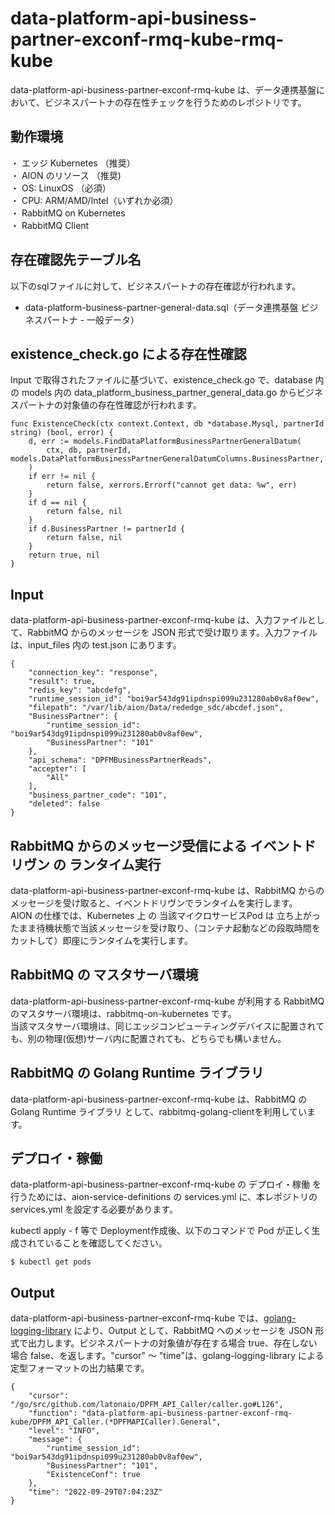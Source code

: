 # data-platform-api-business-partner-exconf-rmq-kube-rmq-kube
data-platform-api-business-partner-exconf-rmq-kube は、データ連携基盤において、ビジネスパートナの存在性チェックを行うためのレポジトリです。

## 動作環境
・ エッジ Kubernetes （推奨）    
・ AION のリソース （推奨)    
・ OS: LinuxOS （必須）    
・ CPU: ARM/AMD/Intel（いずれか必須）  
・ RabbitMQ on Kubernetes  
・ RabbitMQ Client

## 存在確認先テーブル名
以下のsqlファイルに対して、ビジネスパートナの存在確認が行われます。

* data-platform-business-partner-general-data.sql（データ連携基盤 ビジネスパートナ - 一般データ）

## existence_check.go による存在性確認
Input で取得されたファイルに基づいて、existence_check.go で、database 内の models 内の data_platform_business_partner_general_data.go からビジネスパートナの対象値の存在性確認が行われます。

```
func ExistenceCheck(ctx context.Context, db *database.Mysql, partnerId string) (bool, error) {
	d, err := models.FindDataPlatformBusinessPartnerGeneralDatum(
		ctx, db, partnerId, models.DataPlatformBusinessPartnerGeneralDatumColumns.BusinessPartner,
	)
	if err != nil {
		return false, xerrors.Errorf("cannot get data: %w", err)
	}
	if d == nil {
		return false, nil
	}
	if d.BusinessPartner != partnerId {
		return false, nil
	}
	return true, nil
}
```

## Input
data-platform-api-business-partner-exconf-rmq-kube は、入力ファイルとして、RabbitMQ からのメッセージを JSON 形式で受け取ります。入力ファイルは、input_files 内の test.json にあります。

```
{
    "connection_key": "response",
    "result": true,
    "redis_key": "abcdefg",
    "runtime_session_id": "boi9ar543dg91ipdnspi099u231280ab0v8af0ew",
    "filepath": "/var/lib/aion/Data/rededge_sdc/abcdef.json",
    "BusinessPartner": {
        "runtime_session_id": "boi9ar543dg91ipdnspi099u231280ab0v8af0ew",
        "BusinessPartner": "101"
    },
    "api_schema": "DPFMBusinessPartnerReads",
    "accepter": [
        "All"
    ],
    "business_partner_code": "101",
    "deleted": false
}
```

## RabbitMQ からのメッセージ受信による イベントドリヴン の ランタイム実行
data-platform-api-business-partner-exconf-rmq-kube は、RabbitMQ からのメッセージを受け取ると、イベントドリヴンでランタイムを実行します。  
AION の仕様では、Kubernetes 上 の 当該マイクロサービスPod は 立ち上がったまま待機状態で当該メッセージを受け取り、（コンテナ起動などの段取時間をカットして）即座にランタイムを実行します。　 


## RabbitMQ の マスタサーバ環境
data-platform-api-business-partner-exconf-rmq-kube が利用する RabbitMQ のマスタサーバ環境は、rabbitmq-on-kubernetes です。  
当該マスタサーバ環境は、同じエッジコンピューティングデバイスに配置されても、別の物理(仮想)サーバ内に配置されても、どちらでも構いません。

## RabbitMQ の Golang Runtime ライブラリ
data-platform-api-business-partner-exconf-rmq-kube は、RabbitMQ の Golang Runtime ライブラリ として、rabbitmq-golang-clientを利用しています。

## デプロイ・稼働
data-platform-api-business-partner-exconf-rmq-kube の デプロイ・稼働 を行うためには、aion-service-definitions の services.yml に、本レポジトリの services.yml を設定する必要があります。

kubectl apply - f 等で Deployment作成後、以下のコマンドで Pod が正しく生成されていることを確認してください。

```
$ kubectl get pods
```


## Output
data-platform-api-business-partner-exconf-rmq-kube では、[golang-logging-library](https://github.com/latonaio/golang-logging-library) により、Output として、RabbitMQ へのメッセージを JSON 形式で出力します。ビジネスパートナの対象値が存在する場合 true、存在しない場合 false、を返します。"cursor" ～ "time"は、golang-logging-library による 定型フォーマットの出力結果です。

```
{
    "cursor": "/go/src/github.com/latonaio/DPFM_API_Caller/caller.go#L126",
    "function": "data-platform-api-business-partner-exconf-rmq-kube/DPFM_API_Caller.(*DPFMAPICaller).General",
    "level": "INFO",
    "message": {
        "runtime_session_id": "boi9ar543dg91ipdnspi099u231280ab0v8af0ew",
        "BusinessPartner": "101",
        "ExistenceConf": true
    },
    "time": "2022-09-29T07:04:23Z"
}
```